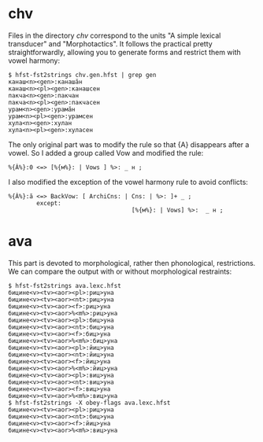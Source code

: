 # chv
Files in the directory *chv* correspond to the units "A simple lexical transducer" and "Morphotactics". It follows the practical pretty straightforwardly, allowing you to generate forms and restrict them with vowel harmony:
```
$ hfst-fst2strings chv.gen.hfst | grep gen
канаш<n><gen>:канашӑн
канаш<n><pl><gen>:канашсен
пакча<n><gen>:пакчан
пакча<n><pl><gen>:пакчасен
урам<n><gen>:урамӑн
урам<n><pl><gen>:урамсен
хула<n><gen>:хулан
хула<n><pl><gen>:хуласен
```
The only original part was to modify the rule so that {A} disappears after a vowel. So I added a group called Vow and modified the rule:
```
%{Ă%}:0 <=> [%{м%}: | Vows ] %>: _ н ;
```
I also modified the exception of the vowel harmony rule to avoid conflicts:
```
%{Ă%}:ӑ <=> BackVow: [ ArchiCns: | Cns: | %>: ]+ _ ;
        except:
                                   [%{м%}: | Vows] %>:  _ н ;
```
# ava
This part is devoted to morphological, rather then phonological, restrictions. We can compare the output with or without morphological restraints:
```
$ hfst-fst2strings ava.lexc.hfst 
бицине<v><tv><aor><pl>:риц>уна
бицине<v><tv><aor><nt>:риц>уна
бицине<v><tv><aor><f>:риц>уна
бицине<v><tv><aor>%<m%>:риц>уна
бицине<v><tv><aor><pl>:биц>уна
бицине<v><tv><aor><nt>:биц>уна
бицине<v><tv><aor><f>:биц>уна
бицине<v><tv><aor>%<m%>:биц>уна
бицине<v><tv><aor><pl>:йиц>уна
бицине<v><tv><aor><nt>:йиц>уна
бицине<v><tv><aor><f>:йиц>уна
бицине<v><tv><aor>%<m%>:йиц>уна
бицине<v><tv><aor><pl>:виц>уна
бицине<v><tv><aor><nt>:виц>уна
бицине<v><tv><aor><f>:виц>уна
бицине<v><tv><aor>%<m%>:виц>уна
$ hfst-fst2strings -X obey-flags ava.lexc.hfst
бицине<v><tv><aor><pl>:риц>уна
бицине<v><tv><aor><nt>:биц>уна
бицине<v><tv><aor><f>:йиц>уна
бицине<v><tv><aor>%<m%>:виц>уна
```
